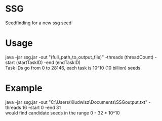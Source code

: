 # SSG
Seedfinding for a new ssg seed<br>

# Usage
java -jar ssg.jar -out "(full_path_to_output_file)" -threads (threadCount) -start (startTaskID) -end (endTaskID)<br>
Task IDs go from 0 to 28146, each task is 10^10 (10 billion) seeds.<br>

# Example
java -jar ssg.jar -out "C:\Users\Kludwisz\Documents\SSGoutput.txt" -threads 16 -start 0 -end 31<br>
would find candidate seeds in the range 0 - 32 * 10^10

